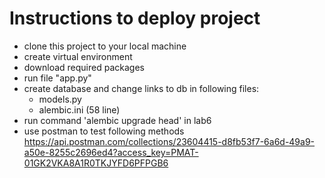 # Instructions to deploy project

- clone this project to your local machine
- create virtual environment
- download required packages
- run file "app.py"
- create database and change links to db in following files:
  - models.py
  - alembic.ini (58 line)
- run command 'alembic upgrade head' in lab6
- use postman to test following methods https://api.postman.com/collections/23604415-d8fb53f7-6a6d-49a9-a50e-8255c2696ed4?access_key=PMAT-01GK2VKA8A1R0TKJYFD6PFPGB6
